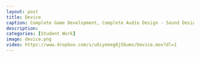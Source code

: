 ```yaml
---
layout: post
title: Device
caption: Complete Game Development, Complete Audio Design - Sound Design, Original Music, String Quartet Composition, VO and Implementation by Rob Goodson, Thomas Brenkwitz, Bret Sturm
description: 
categories: [Student Work]
image: device.png
video: https://www.dropbox.com/s/u6iyeeeg8j5bumx/Device.mov?dl=1
---
```

